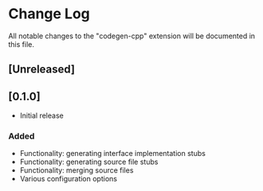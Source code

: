 # Change Log

All notable changes to the "codegen-cpp" extension will be documented in this file.
## [Unreleased]

## [0.1.0]
- Initial release
### Added
- Functionality: generating interface implementation stubs
- Functionality: generating source file stubs
- Functionality: merging source files
- Various configuration options
